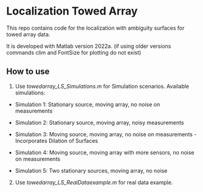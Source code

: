 # Localization Towed Array
 
 This repo contains code for the localization with ambiguity surfaces for towed array data.
 
 It is developed with Matlab version 2022a. (if using older versions commands clim and FontSize for plotting do not exist)
 
 ## How to use
 
 1. Use *towedarray_LS_Simulations.m* for Simulation scenarios. Available simulations:
 
- Simulation 1: Stationary source, moving array, no noise on measurements

- Simulation 2: Stationary source, moving array, noisy measurements 

- Simulation 3: Moving source, moving array, no noise on measurements - Incorporates Dilation of Surfaces

- Simulation 4: Moving source, moving array with more sensors, no noise on measurements

- Simulation 5: Two stationary sources, moving array, no noise

2. Use *towedarray_LS_RealDataexample.m* for real data example.

